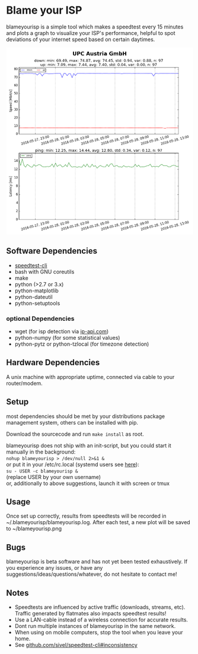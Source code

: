 # Blame your ISP
blameyourisp is a simple tool which makes a speedtest every 15 minutes and plots a graph to visualize your ISP's performance, helpful to spot deviations of your internet speed based on certain daytimes.

![Screenshot](https://github.com/freilaufdiode/blameyourisp/blob/master/screenshot.png)

## Software Dependencies
* [speedtest-cli](https://github.com/sivel/speedtest-cli)
* bash with GNU coreutils
* make
* python (>2.7 or 3.x)
* python-matplotlib
* python-dateutil
* python-setuptools

### optional Dependencies
* wget (for isp detection via [ip-api.com](http://ip-api.com))
* python-numpy (for some statistical values)
* python-pytz or python-tzlocal (for timezone detection)

## Hardware Dependencies
A unix machine with appropriate uptime, connected via cable to your router/modem.

## Setup
most dependencies should be met by your distributions package management system, others can be installed with pip.

Download the sourcecode and run `make install` as root.

blameyourisp does not ship with an init-script, but you could start it manually in the background:  
`nohup blameyourisp > /dev/null 2>&1 &`  
or put it in your /etc/rc.local (systemd users see [here](http://superuser.com/questions/278396/systemd-does-not-run-etc-rc-local)):  
`su - USER -c blameyourisp &`  
(replace USER by your own username)  
or, additionally to above suggestions, launch it with screen or tmux  

## Usage
Once set up correctly, results from speedtests will be recorded in ~/.blameyourisp/blameyourisp.log. After each test, a new plot will be saved to ~/blameyourisp.png

## Bugs
blameyourisp is beta software and has not yet been tested exhaustively. If you experience any issues, or have any suggestions/ideas/questions/whatever, do not hesitate to contact me!

## Notes
* Speedtests are influenced by active traffic (downloads, streams, etc). Traffic generated by flatmates also impacts speedtest results!
* Use a LAN-cable instead of a wireless connection for accurate results.
* Dont run multiple instances of blameyourisp in the same network.
* When using on mobile computers, stop the tool when you leave your home.
* See [github.com/sivel/speedtest-cli#inconsistency](https://github.com/sivel/speedtest-cli#inconsistency)

